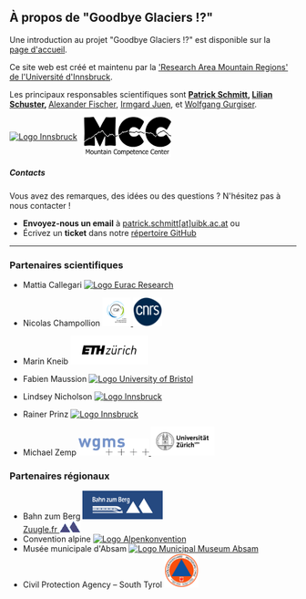 ## À propos de "Goodbye Glaciers !?"  

Une introduction au projet "Goodbye Glaciers !?" est disponible sur la  
<a href="{{ site.baseurl }}/">page d'accueil</a>.  

<p>  
  Ce site web est créé et maintenu par la  
  <a href="https://www.uibk.ac.at/en/alpinerraum/">'Research Area Mountain Regions' de l'Université d'Innsbruck</a>.  
</p>  

<p>  
  Les principaux responsables scientifiques sont  
  <strong> <a href="https://www.uibk.ac.at/en/acinn/people/patrick-schmitt/">Patrick Schmitt</a>,  
  <a href="https://lilianschuster.github.io/">Lilian Schuster</a>, </strong>  
  <a href="https://github.com/afisc">Alexander Fischer</a>,  
  <a href="https://www.uibk.ac.at/de/alpinerraum/team/irmgard-juen/">Irmgard Juen</a>,  
  et <a href="https://www.uibk.ac.at/en/acinn/people/wolfgang-gurgiser/">Wolfgang Gurgiser</a>.  
</p>  

<div style="display: flex; align-items: center; gap: 10px;">
  <a href="https://www.uibk.ac.at/en/">  
    <img src="/assets/images/logos/logo_uibk.jpg" alt="Logo Innsbruck" style="height: 80px; width: auto;" />  
  </a>  
  <img src="/assets/images/logos/logo_mcc_ibk.png" alt="Logo Mountain Competence Center" style="height: 70px; width: auto;" />  
</div>

##### Contacts  

Vous avez des remarques, des idées ou des questions ? N'hésitez pas à nous contacter !  

- **Envoyez-nous un email** à [patrick.schmitt[at]uibk.ac.at](mailto:patrick.schmitt@uibk.ac.at) ou  
- Écrivez un **ticket** dans notre [répertoire GitHub](https://github.com/pat-schmitt/goodbye_glaciers/issues)  

-----
      
### Partenaires scientifiques  
- Mattia Callegari   <a href="https://www.eurac.edu/en">
    <img src="/assets/images/logos/Eurac_Research_logo.png" alt="Logo Eurac Research" style="height: 50px; width: auto;" />
  </a>
- Nicolas Champollion
  <a href="https://www.ige-grenoble.fr/?lang=en">
    <img src="/assets/images/logos/logoIGE_Color.png" alt="Logo Universite Grenoble Alpes" style="height: 50px; width: auto;" />
  </a>
  <a href="https://www.cnrs.fr/en">
    <img src="/assets/images/logos/LOGO_CNRS_BLEU.png" alt="Logo CNRS" style="height: 50px; width: auto;" />
  </a>

- Marin Kneib
  <a href="https://ethz.ch/en.html">
    <img src="/assets/images/logos/logo_eth.png" alt="Logo ETH Zürich" style="height: 50px; width: auto;" />
  </a>

- Fabien Maussion 
  <a href="https://www.bristol.ac.uk/">
    <img src="/assets/images/logos/logo_bristol.svg" alt="Logo University of Bristol" style="height: 50px; width: auto;" />
  </a>

- Lindsey Nicholson
  <a href="https://www.uibk.ac.at/en/">
    <img src="/assets/images/logos/logo_uibk.jpg" alt="Logo Innsbruck" style="width: auto; height: 50px;" />
  </a>

- Rainer Prinz
  <a href="https://www.uibk.ac.at/en/">
    <img src="/assets/images/logos/logo_uibk.jpg" alt="Logo Innsbruck" style="width: auto; height: 50px;" />
  </a>

- Michael Zemp
  <a href="https://wgms.ch/">
    <img src="/assets/images/logos/wgms-logo.png" alt="Logo WGMS" style="height: 30px; width: auto;" />
  </a>
  <a href="https://www.uzh.ch/en.html">
    <img src="/assets/images/logos/Universität_Zürich_logo.png" alt="Logo Universität_Zürich" style="height: 50px; width: auto;" />
  </a>

### Partenaires régionaux  
- Bahn zum Berg <a href="https://www.bahn-zum-berg.at"><img src="/assets/images/logos/logo_bahn_zum_berg.png" alt="Logo Bahn zum Berg" style="height: 50px; width: auto;" />  
  </a> [Zuugle.fr <img src="/assets/images/logos/logo_zuugle_small.png" alt="Logo Zuugle.it" style="height: 20px; width: auto;" /> ](https://www.zuugle.fr)  
- Convention alpine <a href="https://www.alpconv.org/fr/"><img src="/assets/images/logos/logo_alpenkonvention.png" alt="Logo Alpenkonvention" style="height: 50px; width: auto;" />
  </a>
- Musée municipale d'Absam <a href="https://www.absammuseum.at/"><img src="/assets/images/logos/Museum_Absam_Logo.png" alt="Logo Municipal Museum Absam" style="height: 50px; width: auto;" />
  </a>
- Civil Protection Agency – South Tyrol <a href="https://bevoelkerungsschutz.provinz.bz.it/de/home">
    <img src="/assets/images/logos/bevoelkerungsschutz_bozen_logo.png" alt="Civil Protection Agency – South Tyrol" style="height: 60px; width: auto;" />
  </a>